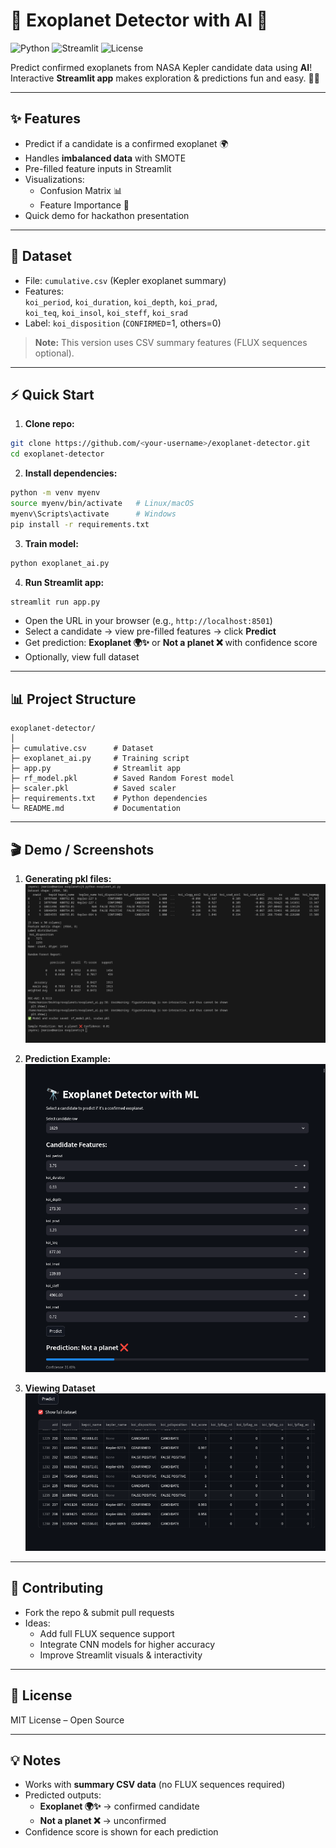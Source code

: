# 🔭 Exoplanet Detector with AI 🚀

![Python](https://img.shields.io/badge/Python-3.13-blue)
![Streamlit](https://img.shields.io/badge/Streamlit-App-orange)
![License](https://img.shields.io/badge/License-MIT-green)

Predict confirmed exoplanets from NASA Kepler candidate data using **AI**!  
Interactive **Streamlit app** makes exploration & predictions fun and easy. 🌌✨

---

## **✨ Features**

- Predict if a candidate is a confirmed exoplanet 🌍
- Handles **imbalanced data** with SMOTE
- Pre-filled feature inputs in Streamlit
- Visualizations:
  - Confusion Matrix 📊
  - Feature Importance 🔑
- Quick demo for hackathon presentation

---

## **📂 Dataset**

- File: `cumulative.csv` (Kepler exoplanet summary)
- Features:  
  `koi_period`, `koi_duration`, `koi_depth`, `koi_prad`,  
  `koi_teq`, `koi_insol`, `koi_steff`, `koi_srad`
- Label: `koi_disposition` (`CONFIRMED`=1, others=0)

> **Note:** This version uses CSV summary features (FLUX sequences optional).

---

## **⚡ Quick Start**

1. **Clone repo:**
```bash
git clone https://github.com/<your-username>/exoplanet-detector.git
cd exoplanet-detector
```

2. **Install dependencies:**
```bash
python -m venv myenv
source myenv/bin/activate   # Linux/macOS
myenv\Scripts\activate      # Windows
pip install -r requirements.txt
```

3. **Train model:**
```bash
python exoplanet_ai.py
```

4. **Run Streamlit app:**
```bash
streamlit run app.py
```

- Open the URL in your browser (e.g., `http://localhost:8501`)  
- Select a candidate → view pre-filled features → click **Predict**  
- Get prediction: **Exoplanet 🌍✨** or **Not a planet ❌** with confidence score  
- Optionally, view full dataset

---

## **📊 Project Structure**

```
exoplanet-detector/
│
├─ cumulative.csv      # Dataset
├─ exoplanet_ai.py     # Training script
├─ app.py              # Streamlit app
├─ rf_model.pkl        # Saved Random Forest model
├─ scaler.pkl          # Saved scaler
├─ requirements.txt    # Python dependencies
└─ README.md           # Documentation
```

---

## **🎬 Demo / Screenshots**

1. **Generating pkl files:**  
![Streamlit Home](screenshots/home.png)  

2. **Prediction Example:**  
![Prediction Example](screenshots/prediction.png)  

3. **Viewing Dataset**  
![Feature Importance](screenshots/dataset.png)  


---

## **🤝 Contributing**

- Fork the repo & submit pull requests
- Ideas:
  - Add full FLUX sequence support
  - Integrate CNN models for higher accuracy
  - Improve Streamlit visuals & interactivity

---

## **📜 License**

MIT License – Open Source

---

## **💡 Notes**

- Works with **summary CSV data** (no FLUX sequences required)
- Predicted outputs:
  - **Exoplanet 🌍✨** → confirmed candidate
  - **Not a planet ❌** → unconfirmed
- Confidence score is shown for each prediction

